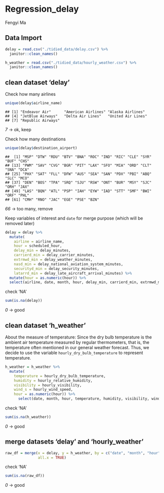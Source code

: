Regression_delay
================
Fengyi Ma

## Data Import

``` r
delay = read.csv("./tidied_data/delay.csv") %>% 
  janitor::clean_names() 

h_weather = read.csv("./tidied_data/hourly_weather.csv") %>% 
  janitor::clean_names() 
```

## clean dataset ‘delay’

Check how many airlines

``` r
unique(delay$airline_name)
```

    ## [1] "Endeavor Air"      "American Airlines" "Alaska Airlines"  
    ## [4] "JetBlue Airways"   "Delta Air Lines"   "United Air Lines" 
    ## [7] "Republic Airways"

*7* -\> ok, keep

Check how many destinations

``` r
unique(delay$destination_airport)
```

    ##  [1] "MSP" "DTW" "RDU" "BTV" "BNA" "ROC" "IND" "RIC" "CLE" "SYR" "BUF" "CHS"
    ## [13] "PWM" "SAV" "CVG" "BGR" "PIT" "LAX" "SFO" "MIA" "ORD" "CLT" "SNA" "DCA"
    ## [25] "PHX" "SAT" "FLL" "DFW" "AUS" "SEA" "SAN" "PDX" "PBI" "ABQ" "SLC" "MCO"
    ## [37] "DEN" "BOS" "TPA" "SRQ" "SJU" "RSW" "ONT" "BUR" "MSY" "SJC" "ORH" "JAX"
    ## [49] "LAS" "BQN" "ATL" "PSP" "IAH" "EYW" "IAD" "STT" "SMF" "BWI" "ORF" "PHL"
    ## [61] "CMH" "RNO" "JAC" "EGE" "PSE" "BZN"

*66* -\> too many, remove

Keep variables of interest and `date` for merge purpose (which will be
removed later)

``` r
delay = delay %>% 
  mutate(
    airline = airline_name,
    hour = scheduled_hour,
    delay_min = delay_minutes,
    carrierd_min = delay_carrier_minutes,
    extrmwd_min = delay_weather_minutes,
    nasd_min = delay_national_aviation_system_minutes,
    securityd_min = delay_security_minutes,
    latarrd_min = delay_late_aircraft_arrival_minutes) %>% 
  mutate(hour = as.numeric(hour)) %>% 
  select(airline, date, month, hour, delay_min, carrierd_min, extrmwd_min, nasd_min, securityd_min, latarrd_min)
```

check ‘NA’

``` r
sum(is.na(delay))
```

*0* -\> good

## clean dataset ‘h_weather’

About the measure of temperature: Since the dry bulb temperature is the
ambient air temperature measured by regular thermometers, that is, the
temperature often mentioned in our general weather forecast. Thus, we
decide to use the variable `hourly_dry_bulb_temperature` to represent
temperature.

``` r
h_weather = h_weather %>% 
  mutate(
    temperature = hourly_dry_bulb_temperature,
    humidity = hourly_relative_humidity,
    visibility = hourly_visibility,
    wind_s = hourly_wind_speed,
    hour = as.numeric(hour)) %>% 
      select(date, month, hour, temperature, humidity, visibility, wind_s)
```

check ‘NA’

``` r
sum(is.na(h_weather))
```

*0* -\> good

## merge datasets ‘delay’ and ‘hourly_weather’

``` r
raw_df = merge(x = delay, y = h_weather, by = c("date", "month", "hour"),
               all.x = TRUE)
```

check ‘NA’

``` r
sum(is.na(raw_df))
```

*0* -\> good
